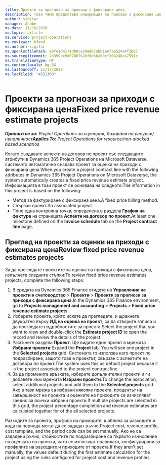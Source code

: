 ```yaml
---
title: Проекти за прогнози за приходи с фиксирана цена
description: Тази тема предоставя информация за приходи с фиксирана цена в проекти.
author: sigitac
manager: Annbe
ms.date: 11/16/2020
ms.topic: article
ms.service: project-operations
ms.reviewer: kfend
ms.author: sigitac
ms.openlocfilehash: 80fe1d4171d80ca39e8b7ebb1eefaa524a4f2b07
ms.sourcegitcommit: 2d399bc9d07807626f0d6b2d0cf304240c47591c
ms.translationtype: HT
ms.contentlocale: bg-BG
ms.lasthandoff: 11/17/2020
ms.locfileid: "4531360"
---
```

# <a name="fixed-price-revenue-estimate-projects"></a><span data-ttu-id="8b8ce-103">Проекти за прогнози за приходи с фиксирана цена</span><span class="sxs-lookup"><span data-stu-id="8b8ce-103">Fixed price revenue estimate projects</span></span> 

<span data-ttu-id="8b8ce-104">_**Прилага се за:** Project Operations за сценарии, базирани на ресурси/неналичност_</span><span class="sxs-lookup"><span data-stu-id="8b8ce-104">_**Applies To:** Project Operations for resource/non-stocked based scenarios_</span></span>

<span data-ttu-id="8b8ce-105">Когато създавате аспекти на договор по проект със следващите атрибути в Dynamics 365 Project Operations на Microsoft Dataverse, системата автоматично създава проект за оценка на приходи с фиксирана цена.</span><span class="sxs-lookup"><span data-stu-id="8b8ce-105">When you create a project contract line with the following attributes in Dynamics 365 Project Operations on Microsoft Dataverse, the system automatically creates a fixed price revenue estimate project.</span></span> <span data-ttu-id="8b8ce-106">Информацията в този проект се основава на следното:</span><span class="sxs-lookup"><span data-stu-id="8b8ce-106">The information in this project is based on the following:</span></span>

  - <span data-ttu-id="8b8ce-107">Метод за фактуриране с фиксирана цена.</span><span class="sxs-lookup"><span data-stu-id="8b8ce-107">A fixed price billing method.</span></span>
  - <span data-ttu-id="8b8ce-108">Свързан проект.</span><span class="sxs-lookup"><span data-stu-id="8b8ce-108">An associated project.</span></span>
  - <span data-ttu-id="8b8ce-109">Поне една контролна точка, определена в раздела **График на фактура** на страницата **Аспекти на договор по проект**.</span><span class="sxs-lookup"><span data-stu-id="8b8ce-109">At least one milestone defined on the **Invoice schedule** tab on the **Project contract line** page.</span></span>

## <a name="review-fixed-price-revenue-estimates-projects"></a><span data-ttu-id="8b8ce-110">Преглед на проекти за оценки на приходи с фиксирана цена</span><span class="sxs-lookup"><span data-stu-id="8b8ce-110">Review fixed price revenue estimates projects</span></span>
<span data-ttu-id="8b8ce-111">За да прегледате проектите за оценка на приходи с фиксирана цена, изпълнете следните стъпки:</span><span class="sxs-lookup"><span data-stu-id="8b8ce-111">To review fixed price revenue estimates projects, complete the following steps:</span></span>

1. <span data-ttu-id="8b8ce-112">В средата на Dynamics 365 Finance отидете на **Управление на проекти и счетоводство** > **Проекти** > **Проекти за прогнози за приходи с фиксирана цена**.</span><span class="sxs-lookup"><span data-stu-id="8b8ce-112">In the Dynamics 365 Finance environment, go to **Projects management and accounting** > **Projects** > **Fixed price revenue estimate projects**.</span></span>
2. <span data-ttu-id="8b8ce-113">Изберете проекта, който искате да прегледате, и щракнете двукратно върху **ИД на оценка на проект**, за да отворите записа и да прегледате подробностите за проекта.</span><span class="sxs-lookup"><span data-stu-id="8b8ce-113">Select the project that you want to view and double-click the **Estimate project ID** to open the record and review the details of the project.</span></span>
3. <span data-ttu-id="8b8ce-114">Разгънете раздела **Проект**. Ще видите един проект в мрежата **Избрани проекти**.</span><span class="sxs-lookup"><span data-stu-id="8b8ce-114">Expand the **Project** tab. You will see one project in the **Selected projects** grid.</span></span> <span data-ttu-id="8b8ce-115">Системата го използва като проект по подразбиране, защото това е проектът, свързан с аспектите на договора по проект.</span><span class="sxs-lookup"><span data-stu-id="8b8ce-115">The system uses this as default project because it is the project associated to the project contract line.</span></span> 
4. <span data-ttu-id="8b8ce-116">За да промените връзката, изберете допълнителни проекти и ги добавете към мрежата **Избрани проекти**.</span><span class="sxs-lookup"><span data-stu-id="8b8ce-116">To change the association, select additional projects and add them to the **Selected projects** grid.</span></span> <span data-ttu-id="8b8ce-117">Ако в тази мрежа са избрани няколко проекта, процентът на завършеност на проекта и оценките на приходите се изчисляват заедно за всички избрани проекти.</span><span class="sxs-lookup"><span data-stu-id="8b8ce-117">If multiple projects are selected in this grid, the project percentage completion and revenue estimates are calculated together for of the all selected projects.</span></span>

  <span data-ttu-id="8b8ce-118">Разходите за проекта, профила на приходите, шаблона за разходите и кода на периода могат да се зададат ръчно.</span><span class="sxs-lookup"><span data-stu-id="8b8ce-118">Project cost, revenue profile, cost template, and the period code can be set manually.</span></span> <span data-ttu-id="8b8ce-119">Ако не са зададени ръчно, стойностите по подразбиране са първото изчисление на оценката на проекта, като се използват правилата, конфигурирани за профилите на разходите и приходите от проекта.</span><span class="sxs-lookup"><span data-stu-id="8b8ce-119">If they aren't set manually, the values default during the first estimate calculation for the project using the rules configured for project cost and revenue profiles.</span></span>

